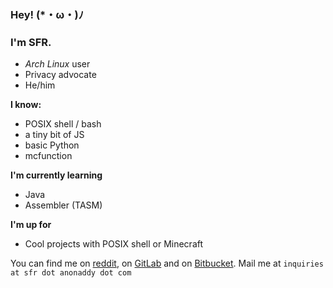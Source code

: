 ### Hey! (*・ω・)ﾉ 
### I'm SFR.
- *Arch Linux* user
- Privacy advocate
- He/him

**I know:**
- POSIX shell / bash
- a tiny bit of JS
- basic Python
- mcfunction

**I'm currently learning**
- Java
- Assembler (TASM)

**I'm up for**
- Cool projects with POSIX shell or Minecraft

You can find me on [reddit](https://old.reddit.com/u/sfrvtma), on [GitLab](https://gitlab.com/SFR-git) and on [Bitbucket](https://bitbucket.org/SFR-git).
Mail me at `inquiries at sfr dot anonaddy dot com`
